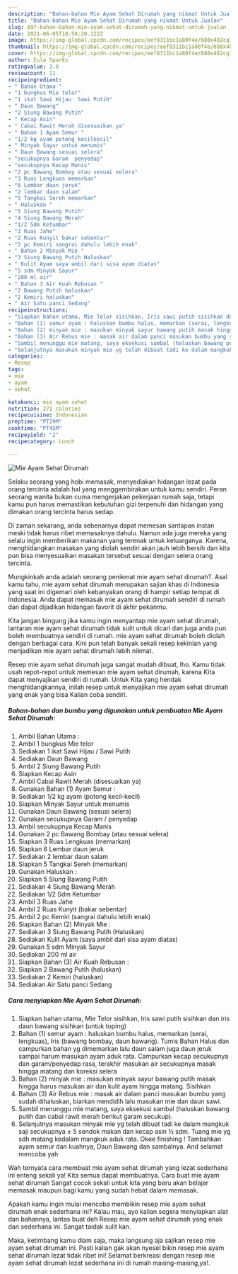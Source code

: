 ```yaml
---
description: "Bahan-bahan Mie Ayam Sehat Dirumah yang nikmat Untuk Jualan"
title: "Bahan-bahan Mie Ayam Sehat Dirumah yang nikmat Untuk Jualan"
slug: 897-bahan-bahan-mie-ayam-sehat-dirumah-yang-nikmat-untuk-jualan
date: 2021-06-05T18:58:20.122Z
image: https://img-global.cpcdn.com/recipes/eef8311bc1a80f4e/680x482cq70/mie-ayam-sehat-dirumah-foto-resep-utama.jpg
thumbnail: https://img-global.cpcdn.com/recipes/eef8311bc1a80f4e/680x482cq70/mie-ayam-sehat-dirumah-foto-resep-utama.jpg
cover: https://img-global.cpcdn.com/recipes/eef8311bc1a80f4e/680x482cq70/mie-ayam-sehat-dirumah-foto-resep-utama.jpg
author: Eula Sparks
ratingvalue: 3.8
reviewcount: 11
recipeingredient:
- " Bahan Utama "
- "1 bungkus Mie telor"
- "1 ikat Sawi Hijau  Sawi Putih"
- " Daun Bawang"
- "2 Siung Bawang Putih"
- " Kecap Asin"
- " Cabai Rawit Merah disesuaikan ya"
- " Bahan 1 Ayam Semur "
- "1/2 kg ayam potong kecilkecil"
- " Minyak Sayur untuk menumis"
- " Daun Bawang sesuai selera"
- "secukupnya Garam  penyedap"
- "secukupnya Kecap Manis"
- "2 pc Bawang Bombay atau sesuai selera"
- "3 Ruas Lengkuas memarkan"
- "6 Lembar daun jeruk"
- "2 lembar daun salam"
- "5 Tangkai Sereh memarkan"
- " Haluskan "
- "5 Siung Bawang Putih"
- "4 Siung Bawang Merah"
- "1/2 Sdm Ketumbar"
- "3 Ruas Jahe"
- "2 Ruas Kunyit bakar sebentar"
- "2 pc Kemiri sangrai dahulu lebih enak"
- " Bahan 2 Minyak Mie "
- "3 Siung Bawang Putih Haluskan"
- " Kulit Ayam saya ambil dari sisa ayam diatas"
- "5 sdm Minyak Sayur"
- "200 ml air"
- " Bahan 3 Air Kuah Rebusan "
- "2 Bawang Putih haluskan"
- "2 Kemiri haluskan"
- " Air Satu panci Sedang"
recipeinstructions:
- "Siapkan bahan utama, Mie Telor sisihkan, Iris sawi putih sisihkan dan iris daun bawang sisihkan (untuk toping)"
- "Bahan (1) semur ayam : haluskan bumbu halus, memarkan (serai, lengkuas), Iris (bawang bombay, daun bawang). Tumis Bahan Halus dan campurkan bahan yg dimemarkan lalu daun salam juga daun jeruk sampai harum masukan ayam aduk rata. Campurkan kecap secukupnya dan garam/penyedap rasa, terakhir masukan air secukupnya masak hingga matang dan koreksi selera"
- "Bahan (2) minyak mie : masukan minyak sayur bawang putih masak hingga harus masukan air dan kulit ayam hingga matang. Sisihkan"
- "Bahan (3) Air Rebus mie : masak air dalam panci masukan bumbu yang sudah dihaluskan, biarkan mendidih lalu masukan mie dan daun sawi."
- "Sambil menunggu mie matang, saya eksekusi sambal (haluskan bawang putih dan cabai rawit merah berikut garam secukup)."
- "Selanjutnya masukan minyak mie yg telah dibuat tadi ke dalam mangkuk saji secukupnya ± 5 sendok makan dan kecap asin ½ sdm. Tuang mie yg sdh matang kedalam mangkuk aduk rata. Okee finishing ! Tambahkan ayam semur dan kuahnya, Daun Bawang dan sambalnya. And selamat mencoba yah"
categories:
- Resep
tags:
- mie
- ayam
- sehat

katakunci: mie ayam sehat 
nutrition: 271 calories
recipecuisine: Indonesian
preptime: "PT29M"
cooktime: "PT45M"
recipeyield: "2"
recipecategory: Lunch

---
```



![Mie Ayam Sehat Dirumah](https://img-global.cpcdn.com/recipes/eef8311bc1a80f4e/680x482cq70/mie-ayam-sehat-dirumah-foto-resep-utama.jpg)

Selaku seorang yang hobi memasak, menyediakan hidangan lezat pada orang tercinta adalah hal yang menggembirakan untuk kamu sendiri. Peran seorang  wanita bukan cuma mengerjakan pekerjaan rumah saja, tetapi kamu pun harus memastikan kebutuhan gizi terpenuhi dan hidangan yang dimakan orang tercinta harus sedap.

Di zaman  sekarang, anda sebenarnya dapat memesan santapan instan meski tidak harus ribet memasaknya dahulu. Namun ada juga mereka yang selalu ingin memberikan makanan yang terenak untuk keluarganya. Karena, menghidangkan masakan yang diolah sendiri akan jauh lebih bersih dan kita pun bisa menyesuaikan masakan tersebut sesuai dengan selera orang tercinta. 



Mungkinkah anda adalah seorang penikmat mie ayam sehat dirumah?. Asal kamu tahu, mie ayam sehat dirumah merupakan sajian khas di Indonesia yang saat ini digemari oleh kebanyakan orang di hampir setiap tempat di Indonesia. Anda dapat memasak mie ayam sehat dirumah sendiri di rumah dan dapat dijadikan hidangan favorit di akhir pekanmu.

Kita jangan bingung jika kamu ingin menyantap mie ayam sehat dirumah, lantaran mie ayam sehat dirumah tidak sulit untuk dicari dan juga anda pun boleh membuatnya sendiri di rumah. mie ayam sehat dirumah boleh diolah dengan berbagai cara. Kini pun telah banyak sekali resep kekinian yang menjadikan mie ayam sehat dirumah lebih nikmat.

Resep mie ayam sehat dirumah juga sangat mudah dibuat, lho. Kamu tidak usah repot-repot untuk memesan mie ayam sehat dirumah, karena Kita dapat menyajikan sendiri di rumah. Untuk Kita yang hendak menghidangkannya, inilah resep untuk menyajikan mie ayam sehat dirumah yang enak yang bisa Kalian coba sendiri.

<!--inarticleads1-->

##### Bahan-bahan dan bumbu yang digunakan untuk pembuatan Mie Ayam Sehat Dirumah:

1. Ambil  Bahan Utama :
1. Ambil 1 bungkus Mie telor
1. Sediakan 1 ikat Sawi Hijau / Sawi Putih
1. Sediakan  Daun Bawang
1. Ambil 2 Siung Bawang Putih
1. Siapkan  Kecap Asin
1. Ambil  Cabai Rawit Merah (disesuaikan ya)
1. Gunakan  Bahan (1) Ayam Semur :
1. Sediakan 1/2 kg ayam (potong kecil-kecil)
1. Siapkan  Minyak Sayur untuk menumis
1. Gunakan  Daun Bawang (sesuai selera)
1. Gunakan secukupnya Garam / penyedap
1. Ambil secukupnya Kecap Manis
1. Gunakan 2 pc Bawang Bombay (atau sesuai selera)
1. Siapkan 3 Ruas Lengkuas (memarkan)
1. Siapkan 6 Lembar daun jeruk
1. Sediakan 2 lembar daun salam
1. Siapkan 5 Tangkai Sereh (memarkan)
1. Gunakan  Haluskan :
1. Siapkan 5 Siung Bawang Putih
1. Sediakan 4 Siung Bawang Merah
1. Sediakan 1/2 Sdm Ketumbar
1. Ambil 3 Ruas Jahe
1. Ambil 2 Ruas Kunyit (bakar sebentar)
1. Ambil 2 pc Kemiri (sangrai dahulu lebih enak)
1. Siapkan  Bahan (2) Minyak Mie :
1. Sediakan 3 Siung Bawang Putih (Haluskan)
1. Sediakan  Kulit Ayam (saya ambil dari sisa ayam diatas)
1. Gunakan 5 sdm Minyak Sayur
1. Sediakan 200 ml air
1. Siapkan  Bahan (3) Air Kuah Rebusan :
1. Siapkan 2 Bawang Putih (haluskan)
1. Sediakan 2 Kemiri (haluskan)
1. Sediakan  Air Satu panci Sedang




<!--inarticleads2-->

##### Cara menyiapkan Mie Ayam Sehat Dirumah:

1. Siapkan bahan utama, Mie Telor sisihkan, Iris sawi putih sisihkan dan iris daun bawang sisihkan (untuk toping)
1. Bahan (1) semur ayam : haluskan bumbu halus, memarkan (serai, lengkuas), Iris (bawang bombay, daun bawang). Tumis Bahan Halus dan campurkan bahan yg dimemarkan lalu daun salam juga daun jeruk sampai harum masukan ayam aduk rata. Campurkan kecap secukupnya dan garam/penyedap rasa, terakhir masukan air secukupnya masak hingga matang dan koreksi selera
1. Bahan (2) minyak mie : masukan minyak sayur bawang putih masak hingga harus masukan air dan kulit ayam hingga matang. Sisihkan
1. Bahan (3) Air Rebus mie : masak air dalam panci masukan bumbu yang sudah dihaluskan, biarkan mendidih lalu masukan mie dan daun sawi.
1. Sambil menunggu mie matang, saya eksekusi sambal (haluskan bawang putih dan cabai rawit merah berikut garam secukup).
1. Selanjutnya masukan minyak mie yg telah dibuat tadi ke dalam mangkuk saji secukupnya ± 5 sendok makan dan kecap asin ½ sdm. Tuang mie yg sdh matang kedalam mangkuk aduk rata. Okee finishing ! Tambahkan ayam semur dan kuahnya, Daun Bawang dan sambalnya. And selamat mencoba yah




Wah ternyata cara membuat mie ayam sehat dirumah yang lezat sederhana ini enteng sekali ya! Kita semua dapat membuatnya. Cara buat mie ayam sehat dirumah Sangat cocok sekali untuk kita yang baru akan belajar memasak maupun bagi kamu yang sudah hebat dalam memasak.

Apakah kamu ingin mulai mencoba membikin resep mie ayam sehat dirumah enak sederhana ini? Kalau mau, ayo kalian segera menyiapkan alat dan bahannya, lantas buat deh Resep mie ayam sehat dirumah yang enak dan sederhana ini. Sangat taidak sulit kan. 

Maka, ketimbang kamu diam saja, maka langsung aja sajikan resep mie ayam sehat dirumah ini. Pasti kalian gak akan nyesel bikin resep mie ayam sehat dirumah lezat tidak ribet ini! Selamat berkreasi dengan resep mie ayam sehat dirumah lezat sederhana ini di rumah masing-masing,ya!.


